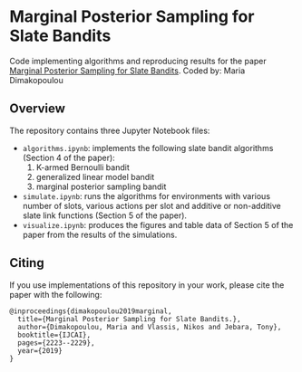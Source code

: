 # Marginal Posterior Sampling for Slate Bandits
Code implementing algorithms and reproducing results for the paper [Marginal Posterior Sampling for Slate Bandits](https://www.ijcai.org/proceedings/2019/0308.pdf).
Coded by: Maria Dimakopoulou
 
## Overview

 The repository contains three Jupyter Notebook files:
 - `algorithms.ipynb`: implements the following slate bandit algorithms (Section 4 of the paper):
     1. K-armed Bernoulli bandit
     2. generalized linear model bandit
     3. marginal posterior sampling bandit
 - `simulate.ipynb`: runs the algorithms for environments with various number of slots, various actions per slot and additive or non-additive slate link functions (Section 5 of the paper).
 - `visualize.ipynb`: produces the figures and table data of Section 5 of the paper from the results of the simulations.
 
 ## Citing
If you use implementations of this repository in your work, please cite the paper with the following: 
```
@inproceedings{dimakopoulou2019marginal,
  title={Marginal Posterior Sampling for Slate Bandits.},
  author={Dimakopoulou, Maria and Vlassis, Nikos and Jebara, Tony},
  booktitle={IJCAI},
  pages={2223--2229},
  year={2019}
}
```
